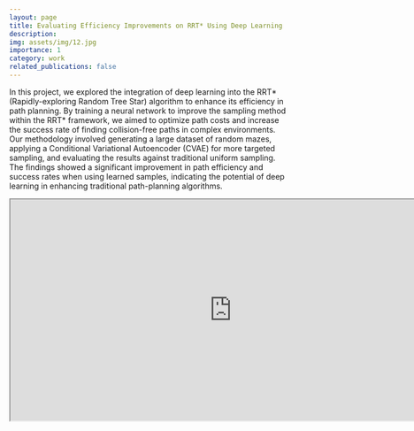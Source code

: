 ```yaml
---
layout: page
title: Evaluating Efficiency Improvements on RRT* Using Deep Learning
description: 
img: assets/img/12.jpg
importance: 1
category: work
related_publications: false
---
```


In this project, we explored the integration of deep learning into the RRT* (Rapidly-exploring Random Tree Star) algorithm to enhance its efficiency in path planning. By training a neural network to improve the sampling method within the RRT* framework, we aimed to optimize path costs and increase the success rate of finding collision-free paths in complex environments. Our methodology involved generating a large dataset of random mazes, applying a Conditional Variational Autoencoder (CVAE) for more targeted sampling, and evaluating the results against traditional uniform sampling. The findings showed a significant improvement in path efficiency and success rates when using learned samples, indicating the potential of deep learning in enhancing traditional path-planning algorithms.

<div class="row">
    <div class="col-sm mt-3 mt-md-0">
        <iframe id="myEmbedOne" src="http://bluestar2333.github.io/assets/pdf/MAE-598.pdf" width=800 height=400>
    </div>
</div>

